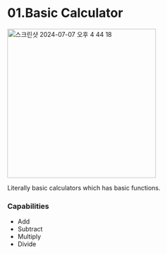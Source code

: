 # 01.Basic Calculator

<img width="337" alt="스크린샷 2024-07-07 오후 4 44 18" src="https://github.com/heizence/React-Native-toy-projects/assets/47074893/d5818eb7-dd26-487e-9fca-7ff38666609f">
<br/>

Literally basic calculators which has basic functions.

### Capabilities
- Add
- Subtract
- Multiply
- Divide
